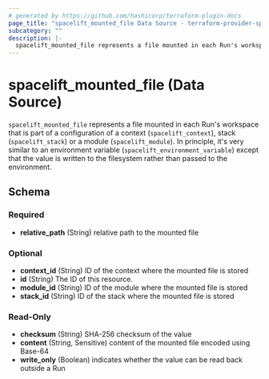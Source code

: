 ```yaml
---
# generated by https://github.com/hashicorp/terraform-plugin-docs
page_title: "spacelift_mounted_file Data Source - terraform-provider-spacelift"
subcategory: ""
description: |-
  spacelift_mounted_file represents a file mounted in each Run's workspace that is part of a configuration of a context (spacelift_context), stack (spacelift_stack) or a module (spacelift_module). In principle, it's very similar to an environment variable (spacelift_environment_variable) except that the value is written to the filesystem rather than passed to the environment.
---
```


# spacelift_mounted_file (Data Source)

`spacelift_mounted_file` represents a file mounted in each Run's workspace that is part of a configuration of a context (`spacelift_context`), stack (`spacelift_stack`) or a module (`spacelift_module`). In principle, it's very similar to an environment variable (`spacelift_environment_variable`) except that the value is written to the filesystem rather than passed to the environment.



<!-- schema generated by tfplugindocs -->
## Schema

### Required

- **relative_path** (String) relative path to the mounted file

### Optional

- **context_id** (String) ID of the context where the mounted file is stored
- **id** (String) The ID of this resource.
- **module_id** (String) ID of the module where the mounted file is stored
- **stack_id** (String) ID of the stack where the mounted file is stored

### Read-Only

- **checksum** (String) SHA-256 checksum of the value
- **content** (String, Sensitive) content of the mounted file encoded using Base-64
- **write_only** (Boolean) indicates whether the value can be read back outside a Run


